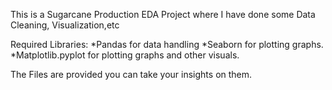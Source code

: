 This is a Sugarcane Production EDA Project where I have done some Data Cleaning, Visualization,etc
 
Required Libraries:
*Pandas for data handling
*Seaborn for plotting graphs.
*Matplotlib.pyplot for plotting graphs and other visuals.

The Files are provided you can take your insights on them.
